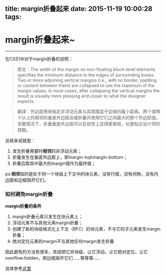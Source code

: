 title: margin折叠起来
date: 2015-11-19 10:00:28
tags:
---
# margin折叠起来~
---

在CSS1中对于margin折叠的说明：
> 原文：The width of the margin on non-floating block-level elements specifies the minimum distance to the edges of surrounding boxes. Two or more adjoining vertical margins (i.e., with no border, padding or content between them) are collapsed to use the maximum of the margin values. In most cases, after collapsing the vertical margins the result is visually more pleasing and closer to what the designer expects.  

> 翻译：外边距用来指定非浮动元素与其周围盒子边缘的最小距离。两个或两个以上的相邻的垂直外边距会被折叠并使用它们之间最大的那个外边距值。多数情况下，折叠垂直外边距可以在视觉上显得更美观，也更贴近设计师的预期。

总结来说就是：  
1. 发生折叠需要时**相邻**的非浮动元素；  
2. 折叠发生在垂直外边距上，即margin-top\margin-bottom；  
3. 折叠后取其中最大的margin值作为最终值；  

ps:**相邻**指的是处于同一个块级上下文中的块元素，没有行框，没有间隙，没有内边距和边框隔开它们。


### 如何避免margin折叠

**margin折叠的条件**

1. margin折叠元素只发生在块元素上；
2. 浮动元素不与其他元素margin折叠；
3. 创建了新的块级格式化上下文（BFC）的块元素，不与它的子元素发生margin折叠；
4. 绝对定位元素的margin不与其他任何margin发生折叠

因此避免的方法有很多，改成把它非块级，让它浮动，让它绝对定位，让它overflow:hidden，用边框隔开它们……等等等……

具体参考[这里](http://www.ituring.com.cn/article/64583)


